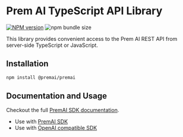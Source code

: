 # Prem AI TypeScript API Library

[![NPM version](https://img.shields.io/npm/v/@premai/premai.svg)](https://npmjs.org/package/@premai/premai) ![npm bundle size](https://img.shields.io/bundlephobia/minzip/@premai/premai)

This library provides convenient access to the Prem AI REST API from server-side TypeScript or JavaScript.


## Installation

```sh
npm install @premai/premai
```
## Documentation and Usage

Checkout the full [PremAI SDK documentation](https://docs.premai.io/get-started/sdks).
- Use with [PremAI SDK](https://docs.premai.io/get-started/sdks#use-with-premai-sdk)
- Use with [OpenAI compatible SDK](https://docs.premai.io/get-started/sdks#use-with-openai-compatible-sdk)
